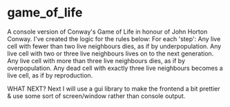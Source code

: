# game_of_life
A console version of Conway's Game of Life in honour of John Horton Conway.
I've created the logic for the rules below:
For each 'step':
Any live cell with fewer than two live neighbours dies, as if by underpopulation.
Any live cell with two or three live neighbours lives on to the next generation.
Any live cell with more than three live neighbours dies, as if by overpopulation.
Any dead cell with exactly three live neighbours becomes a live cell, as if by reproduction.

WHAT NEXT?
Next I will use a gui library to make the frontend a bit prettier & use some sort of screen/window rather than console output.
